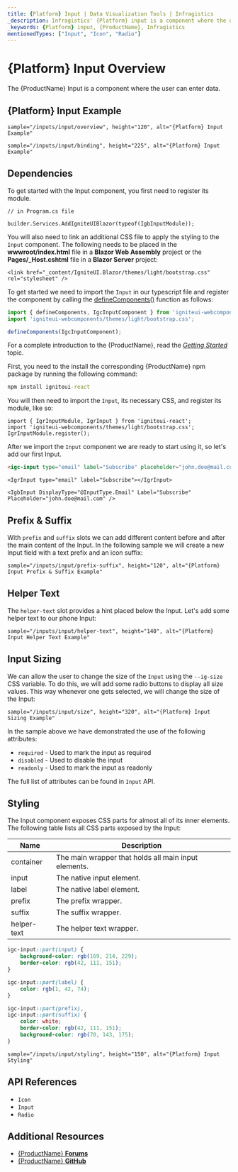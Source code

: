 ```yaml
---
title: {Platform} Input | Data Visualization Tools | Infragistics
_description: Infragistics' {Platform} input is a component where the user can enter data. Improve your application with {ProductName}!
_keywords: {Platform} input, {ProductName}, Infragistics
mentionedTypes: ["Input", "Icon", "Radio"]
---
```

# {Platform} Input Overview

The {ProductName} Input is a component where the user can enter data.

## {Platform} Input Example

<div class="divider--half"></div>

<!-- React, WebComponents -->

`sample="/inputs/input/overview", height="120", alt="{Platform} Input Example"`



<!-- end:React, WebComponents -->

<!-- Blazor -->

`sample="/inputs/input/binding", height="225", alt="{Platform} Input Example"`



## Dependencies

To get started with the Input component, you first need to register its module.

<!-- Blazor -->


```razor
// in Program.cs file

builder.Services.AddIgniteUIBlazor(typeof(IgbInputModule));
```

You will also need to link an additional CSS file to apply the styling to the `Input` component. The following needs to be placed in the **wwwroot/index.html** file in a **Blazor Web Assembly** project or the **Pages/_Host.cshtml** file in a **Blazor Server** project:

```razor
<link href="_content/IgniteUI.Blazor/themes/light/bootstrap.css" rel="stylesheet" />
```

<!-- end: Blazor -->

<!-- WebComponents -->

To get started we need to import the `Input` in our typescript file and register the component by calling the [defineComponents()]({environment:wcApiUrl}/index.html#defineComponents) function as follows:

```ts
import { defineComponents, IgcInputComponent } from 'igniteui-webcomponents';
import 'igniteui-webcomponents/themes/light/bootstrap.css';

defineComponents(IgcInputComponent);
```

For a complete introduction to the {ProductName}, read the [*Getting Started*](../general-getting-started.md) topic.

<!-- end: WebComponents -->

<!-- React -->
First, you need to the install the corresponding {ProductName} npm package by running the following command:

```cmd
npm install igniteui-react
```

You will then need to import the `Input`, its necessary CSS, and register its module, like so:

```tsx
import { IgrInputModule, IgrInput } from 'igniteui-react';
import 'igniteui-webcomponents/themes/light/bootstrap.css';
IgrInputModule.register();
```
<!-- end: React -->

After we import the `Input` component we are ready to start using it, so let's add our first Input.

```html
<igc-input type="email" label="Subscribe" placeholder="john.doe@mail.com"></igc-input>
```

```tsx
<IgrInput type="email" label="Subscribe"></IgrInput>
```

```razor
<IgbInput DisplayType="@InputType.Email" Label="Subscribe" Placeholder="john.doe@mail.com" />
```

## Prefix & Suffix

With `prefix` and `suffix` slots we can add different content before and after the main content of the Input. In the following sample we will create a new Input field with a text prefix and an icon suffix:

`sample="/inputs/input/prefix-suffix", height="120", alt="{Platform} Input Prefix & Suffix Example"`



## Helper Text

The `helper-text` slot provides a hint placed below the Input. Let's add some helper text to our phone Input:

`sample="/inputs/input/helper-text", height="140", alt="{Platform} Input Helper Text Example"`



## Input Sizing

We can allow the user to change the size of the `Input` using the `--ig-size` CSS variable. То do this, we will add some radio buttons to display all size values. This way whenever one gets selected, we will change the size of the Input:

`sample="/inputs/input/size", height="320", alt="{Platform} Input Sizing Example"`


In the sample above we have demonstrated the use of the following attributes:
- `required` - Used to mark the input as required
- `disabled` - Used to disable the input
- `readonly` - Used to mark the input as readonly

<!-- WebComponents -->

The full list of attributes can be found in `Input` API.

<!-- end: WebComponents -->

## Styling

The Input component exposes CSS parts for almost all of its inner elements. The following table lists all CSS parts exposed by the Input:

|Name|Description|
|--|--|
| container | The main wrapper that holds all main input elements. |
| input | The native input element. |
| label | The native label element. |
| prefix | The prefix wrapper. |
| suffix | The suffix wrapper. |
| helper-text | The helper text wrapper. |

```scss
igc-input::part(input) {
    background-color: rgb(169, 214, 229);
    border-color: rgb(42, 111, 151);
}

igc-input::part(label) {
    color: rgb(1, 42, 74);
}

igc-input::part(prefix),
igc-input::part(suffix) {
    color: white;
    border-color: rgb(42, 111, 151);
    background-color: rgb(70, 143, 175);
}
```

`sample="/inputs/input/styling", height="150", alt="{Platform} Input Styling"`



<div class="divider"></div>


## API References

 - `Icon`
 - `Input`
 - `Radio`


## Additional Resources

* [{ProductName} **Forums**]({ForumsLink})
* [{ProductName} **GitHub**]({GithubLink})
